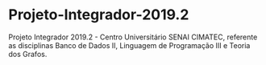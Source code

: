# Projeto-Integrador-2019.2
 Projeto Integrador 2019.2 - Centro Universitário SENAI CIMATEC, referente as disciplinas Banco de Dados II, Linguagem de Programação III e Teoria dos Grafos.
